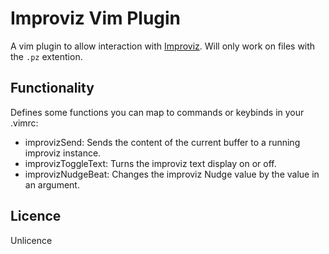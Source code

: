 # Improviz Vim Plugin

A vim plugin to allow interaction with [Improviz](https://github.com/rumblesan/improviz). Will only work on files with the `.pz` extention.

## Functionality

Defines some functions you can map to commands or keybinds in your .vimrc:

* improvizSend: Sends the content of the current buffer to a running improviz instance.
* improvizToggleText: Turns the improviz text display on or off.
* improvizNudgeBeat: Changes the improviz Nudge value by the value in an argument.

## Licence

Unlicence

